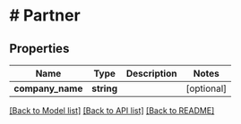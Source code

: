 # # Partner

## Properties

Name | Type | Description | Notes
------------ | ------------- | ------------- | -------------
**company_name** | **string** |  | [optional]

[[Back to Model list]](../../README.md#models) [[Back to API list]](../../README.md#endpoints) [[Back to README]](../../README.md)
